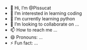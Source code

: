 - 👋 Hi, I’m @Pissucat
- 👀 I’m interested in learning coding
- 🌱 I’m currently learning python
- 💞️ I’m looking to collaborate on ...
- 📫 How to reach me ...
- 😄 Pronouns: ...
- ⚡ Fun fact: ...

<!---
Pissucat/Pissucat is a ✨ special ✨ repository because its `README.md` (this file) appears on your GitHub profile.
You can click the Preview link to take a look at your changes.
--->
